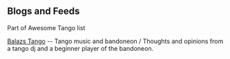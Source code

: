 ## Blogs and Feeds
Part of Awesome Tango list

[Balazs Tango](https://balazstango.blogspot.com) --
Tango music and bandoneon /
Thoughts and opinions from a tango dj and a beginner player of the bandoneon.

